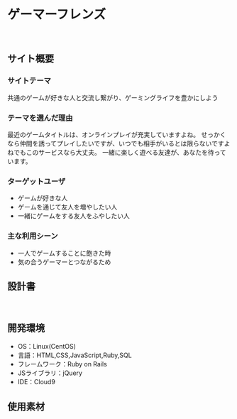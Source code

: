 # ゲーマーフレンズ
​
## サイト概要

### サイトテーマ
<!--何を『目的』とし、どのような『分類』なのかを簡潔に書く-->
共通のゲームが好きな人と交流し繋がり、ゲーミングライフを豊かにしよう
### テーマを選んだ理由
<!--なぜこのようなテーマにしたかを説明する-->
最近のゲームタイトルは、オンラインプレイが充実していますよね。
せっかくなら仲間を誘ってプレイしたいですが、いつでも相手がいるとは限らないですよねでもこのサービスなら大丈夫。
一緒に楽しく遊べる友達が、あなたを待っています。
​
### ターゲットユーザ
<!--誰に使ってもらうかを具体的に記載する-->
- ゲームが好きな人
- ゲームを通じて友人を増やしたい人
- 一緒にゲームをする友人をふやしたい人
### 主な利用シーン
<!--どのような時に使うのかの状況を記載すること-->
- 一人でゲームすることに飽きた時
- 気の合うゲーマーとつながるため
​
## 設計書
<!--テーマを設定・提出する時点では不要です-->
​
## 開発環境
- OS：Linux(CentOS)
- 言語：HTML,CSS,JavaScript,Ruby,SQL
- フレームワーク：Ruby on Rails
- JSライブラリ：jQuery
- IDE：Cloud9
​
## 使用素材
